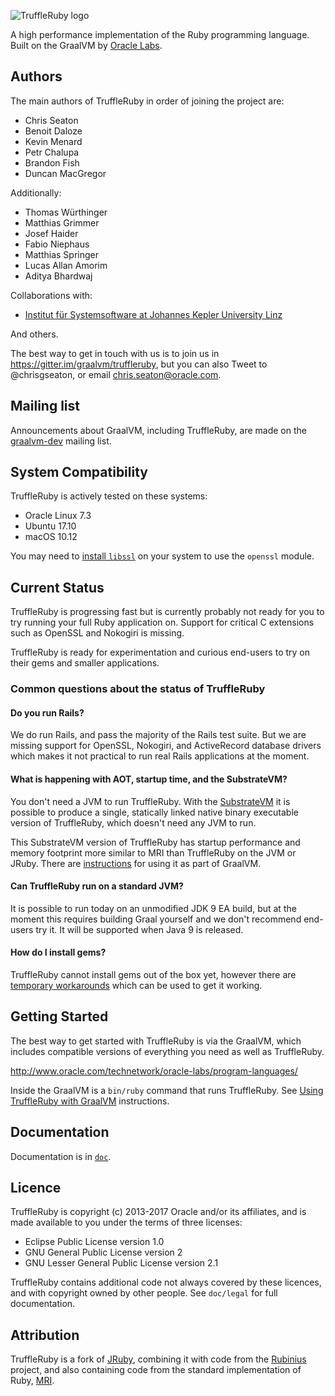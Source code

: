 ![TruffleRuby logo](logo/png/truffleruby_logo_horizontal_medium.png)

A high performance implementation of the Ruby programming language. Built on the
GraalVM by [Oracle Labs](https://labs.oracle.com).

## Authors

The main authors of TruffleRuby in order of joining the project are:

* Chris Seaton
* Benoit Daloze
* Kevin Menard
* Petr Chalupa
* Brandon Fish
* Duncan MacGregor

Additionally:

* Thomas Würthinger
* Matthias Grimmer
* Josef Haider
* Fabio Niephaus
* Matthias Springer
* Lucas Allan Amorim
* Aditya Bhardwaj

Collaborations with:

* [Institut für Systemsoftware at Johannes Kepler University Linz](http://ssw.jku.at)

And others.

The best way to get in touch with us is to join us in
https://gitter.im/graalvm/truffleruby, but you can also Tweet to @chrisgseaton,
or email chris.seaton@oracle.com.

## Mailing list

Announcements about GraalVM, including TruffleRuby, are made on the
[graalvm-dev](https://oss.oracle.com/mailman/listinfo/graalvm-dev) mailing list.

## System Compatibility

TruffleRuby is actively tested on these systems:

* Oracle Linux 7.3
* Ubuntu 17.10
* macOS 10.12

You may need to [install `libssl`](doc/user/installing-libssl.md) on your system
to use the `openssl` module.

## Current Status

TruffleRuby is progressing fast but is currently probably not ready for you to
try running your full Ruby application on. Support for critical C extensions
such as OpenSSL and Nokogiri is missing.

TruffleRuby is ready for experimentation and curious end-users to try on their
gems and smaller applications.

### Common questions about the status of TruffleRuby

#### Do you run Rails?

We do run Rails, and pass the majority of the Rails test suite. But we are
missing support for OpenSSL, Nokogiri, and ActiveRecord database drivers
which makes it not practical to run real Rails applications at the moment.

#### What is happening with AOT, startup time, and the SubstrateVM?

You don't need a JVM to run TruffleRuby. With the
[SubstrateVM](doc/user/svm.md)
it is possible to produce a single, statically linked native binary executable
version of TruffleRuby, which doesn't need any JVM to run.

This SubstrateVM version of TruffleRuby has startup performance and memory
footprint more similar to MRI than TruffleRuby on the JVM or JRuby. There are
[instructions](doc/user/svm.md)
for using it as part of GraalVM.

#### Can TruffleRuby run on a standard JVM?

It is possible to run today on an unmodified JDK 9 EA build, but at the moment
this requires building Graal yourself and we don't recommend end-users try it.
It will be supported when Java 9 is released.

#### How do I install gems?

TruffleRuby cannot install gems out of the box yet, however there are 
[temporary workarounds](doc/user/installing-gems.md) 
which can be used to get it working. 

## Getting Started

The best way to get started with TruffleRuby is via the GraalVM, which includes
compatible versions of everything you need as well as TruffleRuby.

http://www.oracle.com/technetwork/oracle-labs/program-languages/

Inside the GraalVM is a `bin/ruby` command that runs TruffleRuby.
See [Using TruffleRuby with GraalVM](doc/user/using-graalvm.md)
instructions.

## Documentation

Documentation is in [`doc`](doc).

## Licence

TruffleRuby is copyright (c) 2013-2017 Oracle and/or its
affiliates, and is made available to you under the terms of three licenses:

* Eclipse Public License version 1.0
* GNU General Public License version 2
* GNU Lesser General Public License version 2.1

TruffleRuby contains additional code not always covered by these licences, and
with copyright owned by other people. See `doc/legal` for full documentation.

## Attribution

TruffleRuby is a fork of [JRuby](https://github.com/jruby/jruby), combining it
with code from the [Rubinius](https://github.com/rubinius/rubinius) project, and
also containing code from the standard implementation of Ruby,
[MRI](https://github.com/ruby/ruby).
